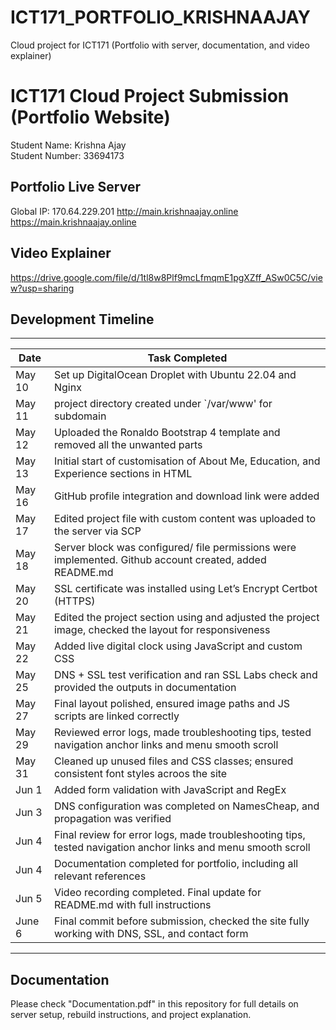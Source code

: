# ICT171_PORTFOLIO_KRISHNAAJAY
Cloud project for ICT171 (Portfolio with server, documentation, and video explainer)

# ICT171 Cloud Project Submission (Portfolio Website)

Student Name: Krishna Ajay  
Student Number: 33694173

## Portfolio Live Server  
Global IP: 170.64.229.201
http://main.krishnaajay.online
https://main.krishnaajay.online 

## Video Explainer  
https://drive.google.com/file/d/1tl8w8Plf9mcLfmqmE1pgXZff_ASw0C5C/view?usp=sharing

## Development Timeline
------------------------------------------------------------------------------------------------------------------------------
| Date        | Task Completed                                                                                               |
|-------------|--------------------------------------------------------------------------------------------------------------| 
| May 10      | Set up DigitalOcean Droplet with Ubuntu 22.04 and Nginx                                                      |
| May 11      | project directory created under `/var/www' for subdomain                                                     |
| May 12      | Uploaded the Ronaldo Bootstrap 4 template and removed all the unwanted parts                                 |
| May 13      | Initial start of customisation of About Me, Education, and Experience sections in HTML                       |                                          
| May 16      | GitHub profile integration and download link were added                                                      |
| May 17      | Edited project file with custom content was uploaded to the server via SCP                                   |
| May 18      | Server block was configured/ file permissions were implemented. Github account created, added README.md      |                        
| May 20      | SSL certificate was installed using Let’s Encrypt Certbot (HTTPS)                                            |
| May 21      | Edited the project section using and adjusted the project image, checked the layout for responsiveness       |
| May 22     | Added live digital clock using JavaScript and custom CSS                                                      |
| May 25      | DNS + SSL test verification and ran SSL Labs check and provided the outputs in documentation                 |
| May 27      | Final layout polished, ensured image paths and JS scripts are linked correctly                               |
| May 29      | Reviewed error logs, made troubleshooting tips, tested navigation anchor links and menu smooth scroll        |
| May 31      | Cleaned up unused files and CSS classes; ensured consistent font styles acroos the site                      |
| Jun 1       | Added form validation with JavaScript and RegEx                                                              |
| Jun 3       | DNS configuration was completed on NamesCheap, and propagation was verified                                  |
| Jun 4       | Final review for error logs, made troubleshooting tips, tested navigation anchor links and menu smooth scroll|
| Jun 4       | Documentation completed for portfolio, including all relevant references                                     |
| Jun 5       | Video recording completed. Final update for README.md with full instructions                                 |
| June 6      | Final commit before submission, checked the site fully working with DNS, SSL, and contact form               |
------------------------------------------------------------------------------------------------------------------------------

## Documentation  
Please check "Documentation.pdf" in this repository for full details on server setup, rebuild instructions, and project explanation.
